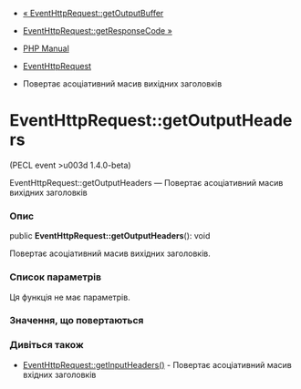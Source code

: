 - [«
EventHttpRequest::getOutputBuffer](eventhttprequest.getoutputbuffer.md)
- [EventHttpRequest::getResponseCode
»](eventhttprequest.getresponsecode.md)

- [PHP Manual](index.md)
- [EventHttpRequest](class.eventhttprequest.md)
- Повертає асоціативний масив вихідних заголовків

# EventHttpRequest::getOutputHeaders

(PECL event \>u003d 1.4.0-beta)

EventHttpRequest::getOutputHeaders — Повертає асоціативний масив
вихідних заголовків

### Опис

public **EventHttpRequest::getOutputHeaders**(): void

Повертає асоціативний масив вихідних заголовків.

### Список параметрів

Ця функція не має параметрів.

### Значення, що повертаються

### Дивіться також

- [EventHttpRequest::getInputHeaders()](eventhttprequest.getinputheaders.md) -
Повертає асоціативний масив вхідних заголовків
